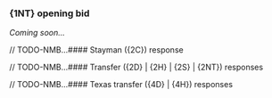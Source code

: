 ### <a name="1NT_opening_bid"> {1NT} opening bid

_Coming soon..._



// TODO-NMB...#### <a name="Stayman_(2C)_response"> Stayman ({2C}) response

// TODO-NMB...#### <a name="Transfer_(2D_|_2H_|_2S_|_2NT)_responses"> Transfer ({2D} | {2H} | {2S} | {2NT}) responses

// TODO-NMB...#### <a name="Texas_transfer_(4D_|_4H)_responses"> Texas transfer ({4D} | {4H}) responses
